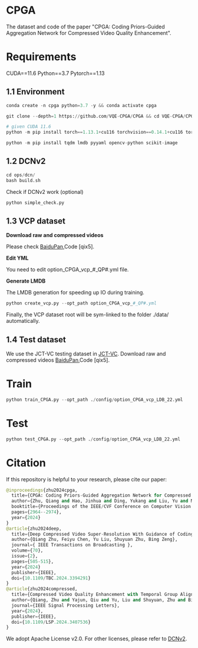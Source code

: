 # CPGA

The dataset and code of the paper "CPGA: Coding Priors-Guided Aggregation Network for Compressed Video Quality Enhancement".

# Requirements

CUDA==11.6 Python==3.7 Pytorch==1.13

## 1.1 Environment
```python
conda create -n cpga python=3.7 -y && conda activate cpga

git clone --depth=1 https://github.com/VQE-CPGA/CPGA && cd VQE-CPGA/CPGA/

# given CUDA 11.6
python -m pip install torch==1.13.1+cu116 torchvision==0.14.1+cu116 torchaudio==0.13.1 --extra-index-url https://download.pytorch.org/whl/cu116

python -m pip install tqdm lmdb pyyaml opencv-python scikit-image
```
## 1.2 DCNv2
```python
cd ops/dcn/
bash build.sh
```
Check if DCNv2 work (optional)
```python
python simple_check.py
```
## 1.3 VCP dataset
**Download raw and compressed videos** 

Please check [BaiduPan](https://pan.baidu.com/s/1IFjZF2MvCyVOmgTBHgl2IA),Code [qix5].

**Edit YML**

You need to edit option_CPGA_vcp_#_QP#.yml file.

**Generate LMDB**

The LMDB generation for speeding up IO during training.
```python
python create_vcp.py --opt_path option_CPGA_vcp_#_QP#.yml
```
Finally, the VCP dataset root will be sym-linked to the folder ./data/ automatically.

## 1.4 Test dataset

We use the JCT-VC testing dataset in [JCT-VC](https://ieeexplore.ieee.org/document/6317156). Download raw and compressed videos [BaiduPan](https://pan.baidu.com/s/1IFjZF2MvCyVOmgTBHgl2IA),Code [qix5].

# Train
```python
python train_CPGA.py --opt_path ./config/option_CPGA_vcp_LDB_22.yml
```
# Test
```python
python test_CPGA.py --opt_path ./config/option_CPGA_vcp_LDB_22.yml
```
# Citation
If this repository is helpful to your research, please cite our paper:
```python
@inproceedings{zhu2024cpga,
  title={CPGA: Coding Priors-Guided Aggregation Network for Compressed Video Quality Enhancement},
  author={Zhu, Qiang and Hao, Jinhua and Ding, Yukang and Liu, Yu and Mo, Qiao and Sun, Ming and Zhou, Chao and Zhu, Shuyuan},
  booktitle={Proceedings of the IEEE/CVF Conference on Computer Vision and Pattern Recognition},
  pages={2964--2974},
  year={2024}
}
@article{zhu2024deep,
  title={Deep Compressed Video Super-Resolution With Guidance of Coding Priors},
  author={Qiang Zhu, Feiyu Chen, Yu Liu, Shuyuan Zhu, Bing Zeng},
  journal={ IEEE Transactions on Broadcasting },
  volume={70},
  issue={2},
  pages={505-515},
  year={2024}
  publisher={IEEE},
  doi={10.1109/TBC.2024.3394291}
}
@article{zhu2024compressed,
  title={Compressed Video Quality Enhancement with Temporal Group Alignment and Fusion},
  author={Qiang, Zhu and Yajun, Qiu and Yu, Liu and Shuyuan, Zhu and Bing, Zeng},
  journal={IEEE Signal Processing Letters},
  year={2024},
  publisher={IEEE},
  doi={10.1109/LSP.2024.3407536}
}
```
We adopt Apache License v2.0. For other licenses, please refer to [DCNv2](https://github.com/chengdazhi/Deformable-Convolution-V2-PyTorch/blob/master/LICENSE).
